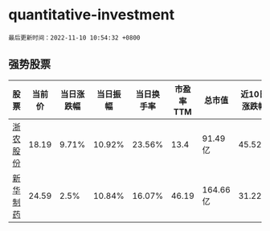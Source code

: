 # quantitative-investment

`最后更新时间：2022-11-10 10:54:32 +0800`

## 强势股票

|股票|当前价|当日涨跌幅|当日振幅|当日换手率|市盈率TTM|总市值|近10日涨跌幅|
|----|----|----|----|----|----|----|----|
|[浙农股份](https://xueqiu.com/S/SZ002758)|18.19|9.71%|10.92%|23.56%|13.4|91.49亿|45.52%|
|[新华制药](https://xueqiu.com/S/SZ000756)|24.59|2.5%|10.84%|16.07%|46.19|164.66亿|31.22%|
